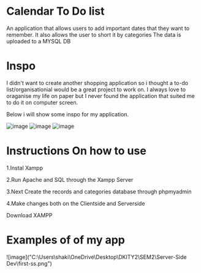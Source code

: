 # Calendar To Do list
An application that allows users to add important dates that they want to remember.
It also allows the user to short it by categories
The data is uploaded to a MYSQL DB

# Inspo 
I didn't want to create another shopping application so i thought a to-do list/organisationial 
would be a great project to work on.
I always love to oraganise my life on paper but I never found the application
that suited me to do it on computer screen.

Below i will show some inspo for my application.

![image](https://user-images.githubusercontent.com/92158341/160836627-b3a95c46-7553-4d85-8ddd-86f750485bef.png)
![image](https://user-images.githubusercontent.com/92158341/160836746-6a553fcf-496e-4f2c-b727-80d9f8bbb2d2.png)
![image](https://user-images.githubusercontent.com/92158341/160836807-4c928c53-d7bd-44ca-9fde-5eb6d3430fd2.png)

# Instructions On how to use

1.Instal Xampp

2.Run Apache and SQL through the Xampp Server

3.Next Create the records and categories database through phpmyadmin

4.Make changes both on the Clientside and Serverside

Download XAMPP

# Examples of of my app

![image]("C:\Users\shaki\OneDrive\Desktop\DKITY2\SEM2\Server-Side Dev\first-ss.png")


